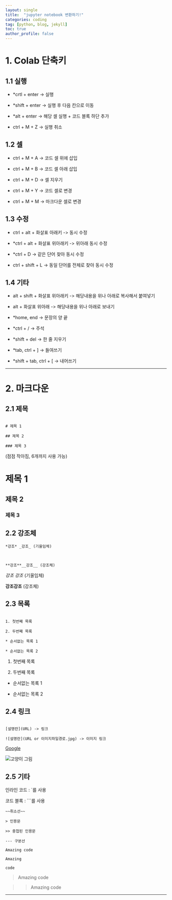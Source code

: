 ```yaml
---
layout: single
title:  "jupyter notebook 변환하기!"
categories: coding
tag: [python, blog, jekyll]
toc: true
author_profile: false
---
```


<head>
  <style>
    table.dataframe {
      white-space: normal;
      width: 100%;
      height: 240px;
      display: block;
      overflow: auto;
      font-family: Arial, sans-serif;
      font-size: 0.9rem;
      line-height: 20px;
      text-align: center;
      border: 0px !important;
    }

    table.dataframe th {
      text-align: center;
      font-weight: bold;
      padding: 8px;
    }

    table.dataframe td {
      text-align: center;
      padding: 8px;
    }

    table.dataframe tr:hover {
      background: #b8d1f3; 
    }

    .output_prompt {
      overflow: auto;
      font-size: 0.9rem;
      line-height: 1.45;
      border-radius: 0.3rem;
      -webkit-overflow-scrolling: touch;
      padding: 0.8rem;
      margin-top: 0;
      margin-bottom: 15px;
      font: 1rem Consolas, "Liberation Mono", Menlo, Courier, monospace;
      color: $code-text-color;
      border: solid 1px $border-color;
      border-radius: 0.3rem;
      word-break: normal;
      white-space: pre;
    }

  .dataframe tbody tr th:only-of-type {
      vertical-align: middle;
  }

  .dataframe tbody tr th {
      vertical-align: top;
  }

  .dataframe thead th {
      text-align: center !important;
      padding: 8px;
  }

  .page__content p {
      margin: 0 0 0px !important;
  }

  .page__content p > strong {
    font-size: 0.8rem !important;
  }

  </style>
</head>


# 1. Colab 단축키



## 1.1 실행



* *crtl + enter -> 실행



* *shift + enter -> 실행 후 다음 칸으로 이동



* *alt + enter -> 해당 셀 실행 + 코드 블록 하단 추가



* ctrl + M + Z -> 실행 취소





## 1.2 셀



* ctrl + M + A -> 코드 셀 위에 삽입



* ctrl + M + B -> 코드 셀 아래 삽입



* ctrl + M + D -> 셀 지우기



* ctrl + M + Y -> 코드 셀로 변경



* ctrl + M + M -> 마크다운 셀로 변경





## 1.3 수정



* ctrl + alt + 화살표 아래키 -> 동시 수정



* *ctrl + alt + 화살표 위아래키 -> 위아래 동시 수정



* *ctrl + D -> 같은 단어 찾아 동시 수정



* ctrl + shift + L -> 동일 단어를 전체로 찾아 동시 수정





## 1.4 기타



* alt + shift + 화살표 위아래키 -> 해당내용을 위나 아래로 복사해서 붙여넣기



* alt + 화살표 위아래 -> 해당내용을 위나 아래로 보내기



* *home, end -> 문장의 양 끝



* *ctrl + / ->  주석



* *shift + del -> 한 줄 지우기



* *tab, ctrl + ] -> 들여쓰기



* *shift + tab, ctrl + [ -> 내어쓰기

---



# 2. 마크다운

## 2.1 제목



```

# 제목 1

## 제목 2

### 제목 3

```
(점점 작아짐, 6개까지 사용 가능)



# 제목 1

## 제목 2

### 제목 3

## 2.2 강조체

```
*강조* _강조_ (기울임체)



**강조**__강조__ (강조체)

```


*강조* _강조_ (기울임체)



**강조**__강조__ (강조체)



## 2.3 목록

```

1. 첫번째 목록

2. 두번째 목록

* 순서없는 목록 1

* 순서없는 목록 2

```

1. 첫번째 목록

2. 두번째 목록

* 순서없는 목록 1

* 순서없는 목록 2



## 2.4 링크

```

[설명란](URL) -> 링크

![설명란](URL or 이미지파일경로.jpg) -> 이미지 링크

```



[Google](https://www.google.com)



![고양이 그림](Yoo117/weniv_blog/img/1.jpg)



## 2.5 기타



인라인 코드 : `를 사용

코드 블록 : ```를 사용


```
~~취소선~~

> 인용문

>> 중첩된 인용문

--- 구분선
```



`Amazing code`


```
Amazing

code
```


> Amazing code



>> Amazing code



---
